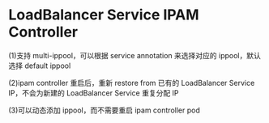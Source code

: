 
# LoadBalancer Service IPAM Controller
(1)支持 multi-ippool，可以根据 service annotation 来选择对应的 ippool，默认选择 default ippool

(2)ipam controller 重启后，重新 restore from 已有的 LoadBalancer Service IP，不会为新建的 LoadBalancer Service 重复分配 IP

(3)可以动态添加 ippool，而不需要重启 ipam controller pod

